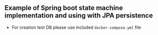 ## Example of Spring boot state machine implementation and using with JPA persistence

- For creation test DB please use included ``docker-compose.yml`` file